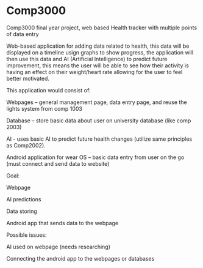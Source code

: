 # Comp3000
Comp3000 final year project, web based Health tracker with multiple points of data entry


Web-based application for adding data related to health, this data will be displayed on a timeline usign graphs to show progress, the application will then use this data and AI (Artificial Intelligence) to predict future improvement, this means the user will be able to see how their activity is having an effect on their weight/heart rate  allowing for the user to feel better motivated. 

This application would consist of: 

Webpages – general management page, data entry page, and reuse the lights system from comp 1003 

Database – store basic data about user on university database (like comp 2003)  

AI - uses basic AI to predict future health changes (utilize same principles as Comp2002). 

Android application for wear OS – basic data entry from user on the go (must connect and send data to website) 

 

Goal: 

Webpage 

AI predictions 

Data storing 

Android app that sends data to the webpage 

 

Possible issues: 

AI used on webpage (needs researching) 

Connecting the android app to the webpages or databases 
